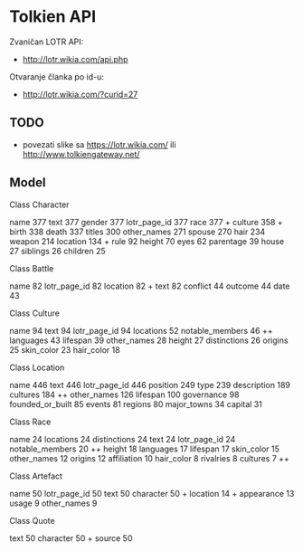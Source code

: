 # Tolkien API

Zvaničan LOTR API:
- http://lotr.wikia.com/api.php

Otvaranje članka po id-u:
- http://lotr.wikia.com/?curid=27

## TODO

- povezati slike sa https://lotr.wikia.com/ ili http://www.tolkiengateway.net/

## Model

Class Character

  name 377
  text 377
  gender 377
  lotr_page_id 377
  race 377 +
  culture 358 +
  birth 338
  death 337
  titles 300
  other_names 271
  spouse 270
  hair 234
  weapon 214
  location 134 +
  rule 92
  height 70
  eyes 62
  parentage 39
  house 27
  siblings 26
  children 25

Class Battle

  name 82
  lotr_page_id 82
  location 82 +
  text 82
  conflict 44
  outcome 44
  date 43

Class Culture

  name 94
  text 94
  lotr_page_id 94
  locations 52
  notable_members 46 ++
  languages 43
  lifespan 39
  other_names 28
  height 27
  distinctions 26
  origins 25
  skin_color 23
  hair_color 18

Class Location

  name 446
  text 446
  lotr_page_id 446
  position 249
  type 239
  description 189
  cultures 184 ++
  other_names 126
  lifespan 100
  governance 98
  founded_or_built 85
  events 81
  regions 80
  major_towns 34
  capital 31

Class Race

  name 24
  locations 24
  distinctions 24
  text 24
  lotr_page_id 24
  notable_members 20 ++
  height 18
  languages 17
  lifespan 17
  skin_color 15
  other_names 12
  origins 12
  affiliation 10
  hair_color 8
  rivalries 8
  cultures 7  ++

Class Artefact

  name 50
  lotr_page_id 50
  text 50
  character 50 +
  location 14 +
  appearance 13
  usage 9
  other_names 9

Class Quote

  text 50
  character 50 +
  source 50
